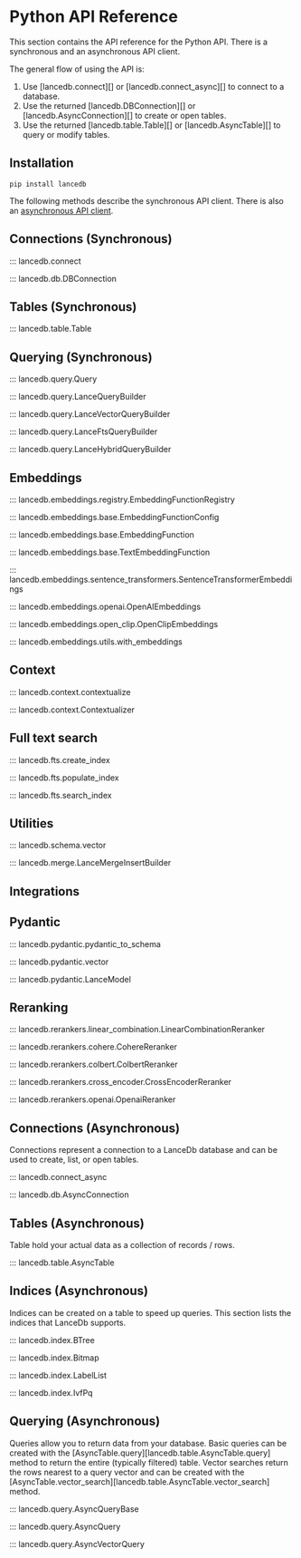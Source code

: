 # Python API Reference

This section contains the API reference for the Python API. There is a
synchronous and an asynchronous API client.

The general flow of using the API is:

1. Use [lancedb.connect][] or [lancedb.connect_async][] to connect to a database.
2. Use the returned [lancedb.DBConnection][] or [lancedb.AsyncConnection][] to
   create or open tables.
3. Use the returned [lancedb.table.Table][] or [lancedb.AsyncTable][] to query
   or modify tables.


## Installation

```shell
pip install lancedb
```

The following methods describe the synchronous API client. There
is also an [asynchronous API client](#connections-asynchronous).

## Connections (Synchronous)

::: lancedb.connect

::: lancedb.db.DBConnection

## Tables (Synchronous)

::: lancedb.table.Table

## Querying (Synchronous)

::: lancedb.query.Query

::: lancedb.query.LanceQueryBuilder

::: lancedb.query.LanceVectorQueryBuilder

::: lancedb.query.LanceFtsQueryBuilder

::: lancedb.query.LanceHybridQueryBuilder

## Embeddings

::: lancedb.embeddings.registry.EmbeddingFunctionRegistry

::: lancedb.embeddings.base.EmbeddingFunctionConfig

::: lancedb.embeddings.base.EmbeddingFunction

::: lancedb.embeddings.base.TextEmbeddingFunction

::: lancedb.embeddings.sentence_transformers.SentenceTransformerEmbeddings

::: lancedb.embeddings.openai.OpenAIEmbeddings

::: lancedb.embeddings.open_clip.OpenClipEmbeddings

::: lancedb.embeddings.utils.with_embeddings

## Context

::: lancedb.context.contextualize

::: lancedb.context.Contextualizer

## Full text search

::: lancedb.fts.create_index

::: lancedb.fts.populate_index

::: lancedb.fts.search_index

## Utilities

::: lancedb.schema.vector

::: lancedb.merge.LanceMergeInsertBuilder

## Integrations

## Pydantic

::: lancedb.pydantic.pydantic_to_schema

::: lancedb.pydantic.vector

::: lancedb.pydantic.LanceModel

## Reranking

::: lancedb.rerankers.linear_combination.LinearCombinationReranker

::: lancedb.rerankers.cohere.CohereReranker

::: lancedb.rerankers.colbert.ColbertReranker

::: lancedb.rerankers.cross_encoder.CrossEncoderReranker

::: lancedb.rerankers.openai.OpenaiReranker

## Connections (Asynchronous)

Connections represent a connection to a LanceDb database and
can be used to create, list, or open tables.

::: lancedb.connect_async

::: lancedb.db.AsyncConnection

## Tables (Asynchronous)

Table hold your actual data as a collection of records / rows.

::: lancedb.table.AsyncTable

## Indices (Asynchronous)

Indices can be created on a table to speed up queries. This section
lists the indices that LanceDb supports.

::: lancedb.index.BTree

::: lancedb.index.Bitmap

::: lancedb.index.LabelList

::: lancedb.index.IvfPq

## Querying (Asynchronous)

Queries allow you to return data from your database. Basic queries can be
created with the [AsyncTable.query][lancedb.table.AsyncTable.query] method
to return the entire (typically filtered) table. Vector searches return the
rows nearest to a query vector and can be created with the
[AsyncTable.vector_search][lancedb.table.AsyncTable.vector_search] method.

::: lancedb.query.AsyncQueryBase

::: lancedb.query.AsyncQuery

::: lancedb.query.AsyncVectorQuery
